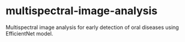 # multispectral-image-analysis
Multispectral image analysis for early detection of oral diseases using EfficientNet model.
